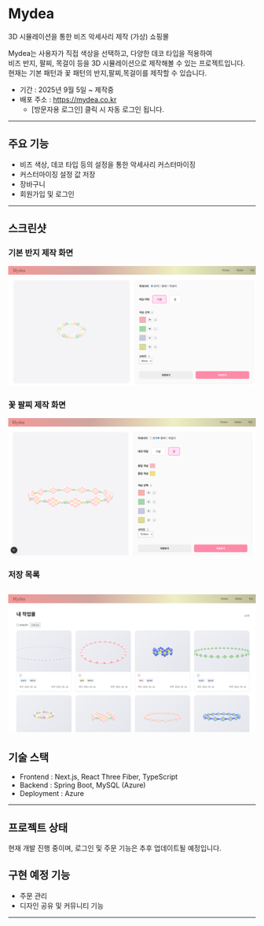 # Mydea

3D 시뮬레이션을 통한 비즈 악세사리 제작 (가상) 쇼핑몰

Mydea는 사용자가 직접 색상을 선택하고, 다양한 데코 타입을 적용하여  
비즈 반지, 팔찌, 목걸이 등을 3D 시뮬레이션으로 제작해볼 수 있는 프로젝트입니다.  
현재는 기본 패턴과 꽃 패턴의 반지,팔찌,목걸이를 제작할 수 있습니다.  

- 기간 : 2025년 9월 5일 ~ 제작중
- 배포 주소 : https://mydea.co.kr
  * [방문자용 로그인] 클릭 시 자동 로그인 됩니다.

---

## 주요 기능
- 비즈 색상, 데코 타입 등의 설정을 통한 악세사리 커스터마이징
- 커스터마이징 설정 값 저장
- 장바구니
- 회원가입 및 로그인

---

## 스크린샷


### 기본 반지 제작 화면
![기본 반지](./docs/기본반지.png)

### 꽃 팔찌 제작 화면
![꽃 팔찌](./docs/꽃만들기.png)

### 저장 목록
![저장 목록](./docs/my.png)
---

## 기술 스택
- Frontend : Next.js, React Three Fiber, TypeScript  
- Backend : Spring Boot, MySQL (Azure)  
- Deployment : Azure  

---

## 프로젝트 상태
현재 개발 진행 중이며, 로그인 및 주문 기능은 추후 업데이트될 예정입니다.
## 구현 예정 기능
- 주문 관리  
- 디자인 공유 및 커뮤니티 기능

---

